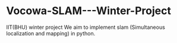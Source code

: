 # Vocowa-SLAM---Winter-Project
IIT(BHU) winter project
We aim to implement slam (Simultaneous localization and mapping) in python.
